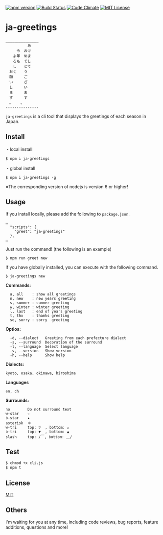 
[![npm version](https://badge.fury.io/js/ja-greetings.svg)](https://badge.fury.io/js/ja-greetings)
[![Build Status](https://travis-ci.org/k-kuwahara/ja-greetings.svg?branch=master)](https://travis-ci.org/k-kuwahara/ja-greetings)
[![Code Climate](https://codeclimate.com/github/k-kuwahara/ja-greetings/badges/gpa.svg)](https://codeclimate.com/github/k-kuwahara/ja-greetings)
[![MIT License](http://img.shields.io/badge/license-MIT-blue.svg?style=flat)](LICENSE)

# ja-greetings

```
_______________
　　　　　　あ
　　　今　おけ
　　よ年　めま
　　ろも　でし
　　し　　とて
　おく　　う
　願　　　ご
　い　　　ざ
　し　　　い
　ま　　　ま
　す　　　す
　。　　 。
---------------
```

`ja-greetings` is a cli tool that displays the greetings of each season in Japan.


## Install
・local install

```
$ npm i ja-greetings
```

・global install

```
$ npm i ja-greetings -g
```
※The corresponding version of nodejs is version 6 or higher!


## Usage

If you install locally, please add the following to `package.json`.

```
…
  "scripts": {
    "greet": "ja-greetings"
  },
…
```

Just run the command! (the following is an example)
```
$ npm run greet new
```

If you have globally installed, you can execute with the following command.

```
$ ja-greetings new
```

__Commands:__
```
  a, all    : show all greetings
  n, new    : new years greeting
  s, summer : summer greeting
  w, winter : winter greeting
  l, last   : end of years greeting
  t, thx    : thanks greeting
  so, sorry : sorry  greeting
```

__Optios:__
```
  -d, --dialect   Greeting from each prefecture dialect
  -s, --surround  Decoration of the surround
  -l, --language  Select language
  -v, --version   Show version
  -h, --help      Show help
```


__Dialects:__
```
kyoto, osaka, okinawa, hiroshima
```

__Languages__
```
en, ch
```

__Surrounds:__
```
no        Do not surround text
w-star    ☆
b-star    ★
asterisk  ＊
w-tri     top: ▽  , bottom: △
b-tri     top: ▼  , bottom: ▲
slash     top: /￣, bottom: ＿/
```

## Test

```bash
$ chmod +x cli.js
$ npm t
```


## License
[MIT](https://github.com/k-kuwahara/ja-greetings/blob/master/LICENSE)


## Others
I'm waiting for you at any time, including code reviews, bug reports, feature additions, questions and more!
